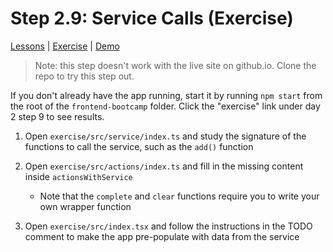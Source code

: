 # Step 2.9: Service Calls (Exercise)

[Lessons](../) | [Exercise](./exercise/) | [Demo](./demo/)

> Note: this step doesn't work with the live site on github.io. Clone the repo to try this step out.

If you don't already have the app running, start it by running `npm start` from the root of the `frontend-bootcamp` folder. Click the "exercise" link under day 2 step 9 to see results.

1. Open `exercise/src/service/index.ts` and study the signature of the functions to call the service, such as the `add()` function

2. Open `exercise/src/actions/index.ts` and fill in the missing content inside `actionsWithService`
    - Note that the `complete` and `clear` functions require you to write your own wrapper function

3. Open `exercise/src/index.tsx` and follow the instructions in the TODO comment to make the app pre-populate with data from the service
